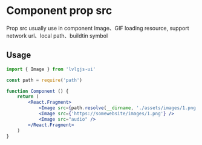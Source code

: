 # Component prop src

Prop src usually use in component Image、GIF loading resource, support network url、local path、buildtin symbol

## Usage
```jsx
import { Image } from 'lvlgjs-ui'

const path = require('path')

function Component () {
    return (
        <React.Fragment>
            <Image src={path.resolve(__dirname, './assets/images/1.png')} />
            <Image src={'https://somewebsite/images/1.png'} />
            <Image src="audio" />
        </React.Fragment>
    )
}

```